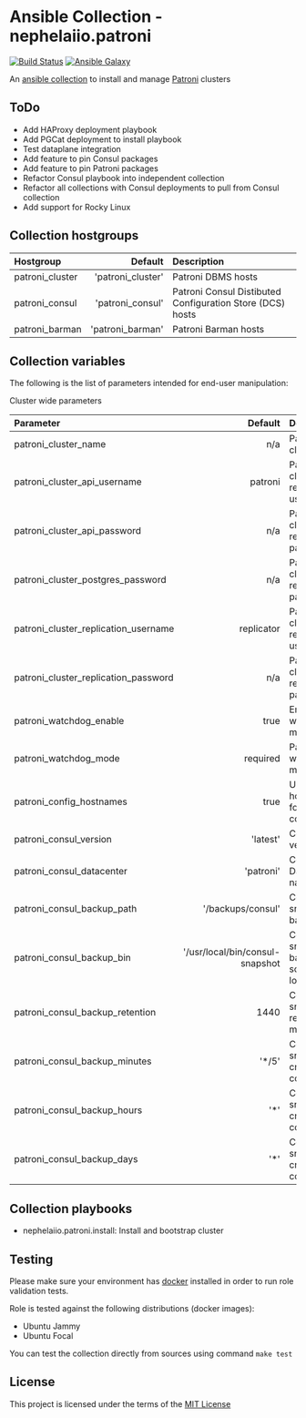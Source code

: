 # Ansible Collection - nephelaiio.patroni

[![Build Status](https://github.com/nephelaiio/ansible-collection-patroni/actions/workflows/molecule.yml/badge.svg)](https://github.com/nephelaiio/ansible-collection-patroni/actions/wofklows/molecule.yml)
[![Ansible Galaxy](http://img.shields.io/badge/ansible--galaxy-nephelaiio.patroni-blue.svg)](https://galaxy.ansible.com/ui/repo/published/nephelaiio/patroni/)

An [ansible collection](https://galaxy.ansible.com/ui/repo/published/nephelaiio/patroni/) to install and manage [Patroni](https://patroni.readthedocs.io/en/latest/README.html) clusters

## ToDo
* Add HAProxy deployment playbook
* Add PGCat deployment to install playbook
* Test dataplane integration
* Add feature to pin Consul packages
* Add feature to pin Patroni packages
* Refactor Consul playbook into independent collection
* Refactor all collections with Consul deployments to pull from Consul collection
* Add support for Rocky Linux

## Collection hostgroups

| Hostgroup       |           Default | Description                                               |
|:----------------|------------------:|:----------------------------------------------------------|
| patroni_cluster | 'patroni_cluster' | Patroni DBMS hosts                                        |
| patroni_consul  |  'patroni_consul' | Patroni Consul Distibuted Configuration Store (DCS) hosts |
| patroni_barman  |  'patroni_barman' | Patroni Barman hosts                                      |

## Collection variables

The following is the list of parameters intended for end-user manipulation: 

Cluster wide parameters

| Parameter                            |                         Default | Description                             | Required |
|:-------------------------------------|--------------------------------:|:----------------------------------------|:---------|
| patroni_cluster_name                 |                             n/a | Patroni cluster name                    | true     |
| patroni_cluster_api_username         |                         patroni | Patroni cluster restapi username        | false    |
| patroni_cluster_api_password         |                             n/a | Patroni cluster restapi password        | true     |
| patroni_cluster_postgres_password    |                             n/a | Patroni cluster replication  password   | true     |
| patroni_cluster_replication_username |                      replicator | Patroni cluster replication username    | false    |
| patroni_cluster_replication_password |                             n/a | Patroni cluster replication  password   | true     |
| patroni_watchdog_enable              |                            true | Enable watchdog module                  | false    |
| patroni_watchdog_mode                |                        required | Patroni watchdog mode                   | false    |
| patroni_config_hostnames             |                            true | Use hostnames for Patroni configuration | false    |
| patroni_consul_version               |                        'latest' | Consul version                          | false    |
| patroni_consul_datacenter            |                       'patroni' | Consul Datacenter name                  | false    |
| patroni_consul_backup_path           |               '/backups/consul' | Consul snapshot backup path             | false    |
| patroni_consul_backup_bin            | '/usr/local/bin/consul-snapshot | Consul snapshot backup script location  | false    |
| patroni_consul_backup_retention      |                            1440 | Consul snapshot retention in minutes    | false    |
| patroni_consul_backup_minutes        |                          '\*/5' | Consul snapshot cronjob component       | false    |
| patroni_consul_backup_hours          |                            '\*' | Consul snapshot cronjob component       | false    |
| patroni_consul_backup_days           |                            '\*' | Consul snapshot cronjob component       | false    |

## Collection playbooks

* nephelaiio.patroni.install: Install and bootstrap cluster

## Testing

Please make sure your environment has [docker](https://www.docker.com) installed in order to run role validation tests.

Role is tested against the following distributions (docker images):

  * Ubuntu Jammy
  * Ubuntu Focal

You can test the collection directly from sources using command `make test`

## License

This project is licensed under the terms of the [MIT License](/LICENSE)


